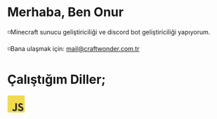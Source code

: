    # Merhaba, Ben Onur

◽Minecraft sunucu geliştiriciliği ve discord bot geliştiriciliği yapıyorum.

◽Bana ulaşmak için: mail@craftwonder.com.tr

# Çalıştığım Diller;
<img src="https://raw.githubusercontent.com/devicons/devicon/master/icons/javascript/javascript-original.svg" alt="JavaScript Logo" width="40" height="40">

